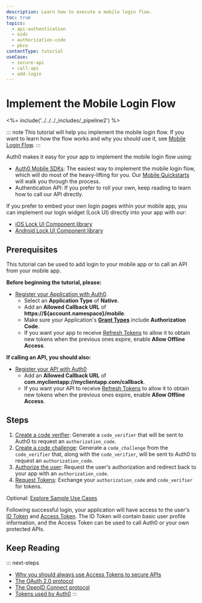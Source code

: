 ```yaml
---
description: Learn how to execute a mobile login flow.
toc: true
topics:
  - api-authentication
  - oidc
  - authorization-code
  - pkce
contentType: tutorial
useCase:
  - secure-api
  - call-api
  - add-login
---
```

# Implement the Mobile Login Flow

<%= include('../../../_includes/_pipeline2') %>

::: note
This tutorial will help you implement the mobile login flow. If you want to learn how the flow works and why you should use it, see [Mobile Login Flow](/flows/concepts/mobile-login-flow).
:::

Auth0 makes it easy for your app to implement the mobile login flow using:

* [Auth0 Mobile SDKs](/libraries): The easiest way to implement the mobile login flow, which will do most of the heavy-lifting for you. Our [Mobile Quickstarts](/quickstart/native) will walk you through the process.
* Authentication API: If you prefer to roll your own, keep reading to learn how to call our API directly.

If you prefer to embed your own login pages within your mobile app, you can implement our login widget (Lock UI) directly into your app with our:

* [iOS Lock UI Component library](/libraries/lock-ios/v2)
* [Android Lock UI Component library](/libraries/lock-android/v2)


## Prerequisites

This tutorial can be used to add login to your mobile app or to call an API from your mobile app.

**Before beginning the tutorial, please:**

* [Register your Application with Auth0](/applications/native). 
  * Select an **Application Type** of **Native**.
  * Add an **Allowed Callback URL** of **https://${account.namespace}/mobile**.
  * Make sure your Application's **[Grant Types](/applications/application-grant-types#how-to-edit-the-application-s-grant_types-property)** include **Authorization Code**.
  * If you want your app to receive [Refresh Tokens](/tokens/refresh-token) to allow it to obtain new tokens when the previous ones expire, enable **Allow Offline Access**.
  
**If calling an API, you should also:**

* [Register your API with Auth0](/architecture-scenarios/mobile-api/part-2#create-the-api)
  * Add an **Allowed Callback URL** of **com.myclientapp://myclientapp.com/callback**.
  * If you want your API to receive [Refresh Tokens](/tokens/refresh-token) to allow it to obtain new tokens when the previous ones expire, enable **Allow Offline Access**.


## Steps

1. [Create a code verifier](/flows/guides/mobile-login-flow/create-code-verifier): 
Generate a `code_verifier` that will be sent to Auth0 to request an `authorization_code`.
2. [Create a code challenge](/flows/guides/mobile-login-flow/create-code-challenge): 
Generate a `code_challenge` from the `code_verifier` that, along with the `code_verifier`, will be sent to Auth0 to request an `authorization_code`.
3. [Authorize the user](/flows/guides/mobile-login-flow/authorize-user): 
Request the user's authorization and redirect back to your app with an `authorization_code`.
4. [Request Tokens](/flows/guides/mobile-login-flow/request-tokens): 
Exchange your `authorization_code` and `code_verifier` for tokens.

Optional: [Explore Sample Use Cases](/flows/guides/mobile-login-flow/sample-use-cases)

Following successful login, your application will have access to the user's [ID Token](/tokens/id-token) and [Access Token](/tokens/overview-access-tokens). The ID Token will contain basic user profile information, and the Access Token can be used to call Auth0 or your own protected APIs.


## Keep Reading

::: next-steps
- [Why you should always use Access Tokens to secure APIs](/api-auth/why-use-access-tokens-to-secure-apis)
- [The OAuth 2.0 protocol](/protocols/oauth2)
- [The OpenID Connect protocol](/protocols/oidc)
- [Tokens used by Auth0](/tokens)
:::
